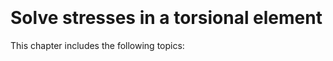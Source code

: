 ```{index} Torsion
```
```{index} Shear stress torsion
```

# Solve stresses in a torsional element

This chapter includes the following topics:

```{tableofcontents}
```
